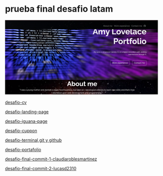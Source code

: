 # prueba final desafio latam


![preview](assets/img/readme.png)

<a href="https://github.com/AmyLovelace/desafio-cv" target="_blank">desafio-cv</a>

<a href="https://github.com/AmyLovelace/desafio-landing-page" target="_blank">desafio-landing-page</a>

<a href="https://github.com/AmyLovelace/iguana-page" target="_blank">desafio-iguana-page</a>

<a href="https://github.com/AmyLovelace/desafio-cuppon" target="_blank">desafio-cuppon</a>

<a href="https://github.com/AmyLovelace/desafio-resume" target="_blank">desafio-terminal,git y github</a>

<a href="https://github.com/AmyLovelace/desafio-portafolio" target="_blank">desafio-portafolio</a>

<a href="https://github.com/AmyLovelace/Desafio_final_primer_commit" target="_blank">desafio-final-commit-1-claudiaroblesmartinez</a>

<a href="https://github.com/AmyLovelace/Desafio_final_segundo_commit" target="_blank">desafio-final-commit-2-lucasd2310</a>

